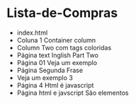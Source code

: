 # Lista-de-Compras
- index.html
- Coluna 1 Container column
- Column Two com tags coloridas
- Página text Inglish Part Two
- Página 01 Veja um exemplo
- Página Segunda Frase
- Veja um exemplo 3
- Página 4 Html é javascript
- Página html e javscript São elementos 

  
